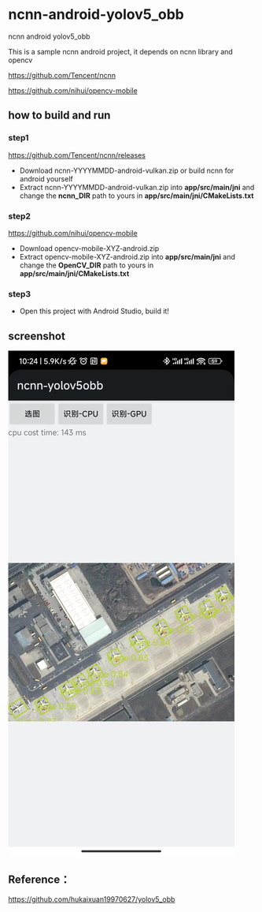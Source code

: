 # ncnn-android-yolov5_obb
ncnn android yolov5_obb 

This is a sample ncnn android project, it depends on ncnn library and opencv

https://github.com/Tencent/ncnn

https://github.com/nihui/opencv-mobile

## how to build and run
### step1
https://github.com/Tencent/ncnn/releases

* Download ncnn-YYYYMMDD-android-vulkan.zip or build ncnn for android yourself
* Extract ncnn-YYYYMMDD-android-vulkan.zip into **app/src/main/jni** and change the **ncnn_DIR** path to yours in **app/src/main/jni/CMakeLists.txt**

### step2
https://github.com/nihui/opencv-mobile

* Download opencv-mobile-XYZ-android.zip
* Extract opencv-mobile-XYZ-android.zip into **app/src/main/jni** and change the **OpenCV_DIR** path to yours in **app/src/main/jni/CMakeLists.txt**

### step3
* Open this project with Android Studio, build it!

## screenshot
![](result.jpeg)


## Reference：
https://github.com/hukaixuan19970627/yolov5_obb
